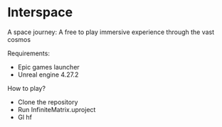 # Interspace
 A space journey: A free to play immersive experience through the vast cosmos

Requirements:
- Epic games launcher
- Unreal engine 4.27.2

How to play?
- Clone the repository
- Run InfiniteMatrix.uproject
- Gl hf
